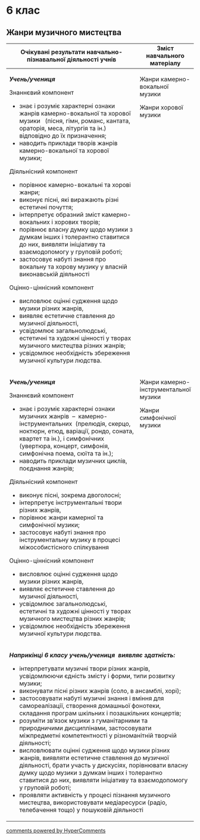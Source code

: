 <div id="hypercomments_widget" class="js-hypercomments-widget invisible"></div>

# 6 клас

## Жанри музичного мистецтва

<table>
  <tr>
    <td width="70%" align="center"><b>Очікувані результати навчально-пізнавальної діяльності учнів</b></td>
    <td width="30%" align="center"><b>Зміст навчального матеріалу</b></td>
  </tr>
<tbody>
  <tr>
<td width="70%" style="vertical-align:top !important;">
<p><strong><em>Учень/</em></strong><strong><em>учениця</em></strong></p>
<p>Знаннєвий компонент</p>
<ul>
<li>знає і розуміє характерні ознаки жанрів камерно-вокальної та хорової музики&nbsp;&nbsp; (пісня, гімн, романс, кантата, ораторія, меса, літургія та ін.) відповідно до їх призначення;</li>
<li>наводить приклади творів жанрів камерно-вокальної та хорової музики;&nbsp;&nbsp;</li>
</ul>
<p>Діяльнісний компонент</p>
<ul>
<li>порівнює камерно-вокальні та хорові жанри;</li>
<li>виконує пісні, які виражають різні естетичні почуття;</li>
<li>інтерпретує образний зміст камерно-вокальних і хорових творів;</li>
<li>порівнює власну думку щодо музики з думкам інших і толерантно ставитися до них, виявляти ініціативу та взаємодопомогу у груповій роботі;</li>
<li>застосовує набуті знання про вокальну та хорову музику у власній виконавській діяльності</li>
</ul>
<p>Оцінно-ціннісний компонент</p>
<ul>
<li>висловлює оцінні судження щодо музики різних жанрів,</li>
<li>виявляє естетичне ставлення до музичної діяльності,</li>
<li>усвідомлює загальнолюдські, естетичні та художні цінності у творах музичного мистецтва різних жанрів;</li>
<li>усвідомлює необхідність збереження музичної культури людства.</li>
</ul>
</td>
<td width="30%" style="vertical-align:top !important;">
<p>Жанри камерно-вокальної&nbsp;&nbsp;&nbsp; музики</p>
<p>Жанри хорової музики</p>
</td>
  </tr>
  <tr>
<td width="70%" style="vertical-align:top !important;">
<p><strong><em>Учень/</em></strong><strong><em>учениця</em></strong></p>
<p>Знаннєвий компонент</p>
<ul>
<li>знає і розуміє характерні ознаки&nbsp; музичних жанрів&nbsp; &ndash;&nbsp; камерно-інструментальних&nbsp; (прелюдія, скерцо, ноктюрн, етюд, варіації, рондо, соната, квартет та ін.), і симфонічних (увертюра, концерт, симфонія, симфонічна поема, сюїта та ін.);</li>
<li>наводить приклади музичних циклів, поєднання жанрів;</li>
</ul>
<p>Діяльнісний компонент</p>
<ul>
<li>виконує пісні, зокрема двоголосні;</li>
<li>інтерпретує інструментальні твори різних жанрів,</li>
<li>порівнює жанри камерної та симфонічної музики;</li>
<li>застосовує набуті знання про інструментальну музику в процесі міжособистісного спілкування</li>
</ul>
<p>Оцінно-ціннісний компонент</p>
<ul>
<li>висловлює оцінні судження щодо музики різних жанрів,</li>
<li>виявляє естетичне ставлення до музичної діяльності,</li>
<li>усвідомлює загальнолюдські, естетичні та художні цінності у творах музичного мистецтва різних жанрів;</li>
<li>усвідомлює необхідність збереження музичної культури людства.&nbsp;</li>
</ul>
</td>
<td width="30%" style="vertical-align:top !important;">
<p>Жанри камерно-інструментальної музики</p>
<p>Жанри симфонічної музики</p>
</td>
  </tr>
    <tr>
<td colspan="2" style="vertical-align:top !important;">
<p><strong><em>Наприкінці 6 класу </em></strong><strong><em>учень/</em></strong><strong><em>учениця</em></strong> <strong><em>&nbsp;виявляє здатність:</em></strong></p>
<ul>
<li>інтерпретувати музичні твори різних жанрів, усвідомлюючи єдність змісту і форми, типи розвитку музики;</li>
<li>виконувати пісні різних жанрів (соло, в ансамблі, хорі);</li>
<li>застосовувати набуті музичні знання і вміння для самореалізації, створення домашньої фонотеки, складання програм шкільних і позашкільних концертів;</li>
<li>розуміти зв&rsquo;язок музики з гуманітарними та природничими дисциплінами, застосовувати міжпредметні компетентності у різноманітній творчій діяльності;</li>
<li>висловлювати оцінні судження щодо музики різних жанрів, виявляти естетичне ставлення до музичної діяльності, брати участь у дискусіях, порівнювати власну думку щодо музики з думкам інших і толерантно ставитися до них, виявляти ініціативу та взаємодопомогу у груповій роботі;</li>
<li>проявляти активність у процесі пізнання музичного мистецтва, використовувати медіаресурси (радіо, телебачення тощо) у пошуковій діяльності</li>
</ul>
</td>
</tr>
</tbody>
</table>


<div class="js-hypercomments-container">
<a href="http://hypercomments.com" class="hc-link" title="comments widget">comments powered by HyperComments</a>
</div>
